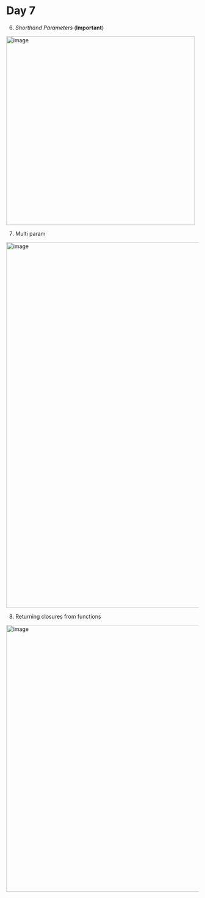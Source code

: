 # Day 7

6. *Shorthand Parameters* (**Important**)

<img width="493" alt="image" src="https://user-images.githubusercontent.com/56068905/187604338-68079844-b0b1-412c-b7d8-f75a2e2ed15d.png">

7. Multi param

<img width="955" alt="image" src="https://user-images.githubusercontent.com/56068905/187605041-ca6bc45c-1132-46ad-a3f6-bd3a78e2733c.png">

8. Returning closures from functions

<img width="697" alt="image" src="https://user-images.githubusercontent.com/56068905/187610052-34077342-5a56-40a9-b4f2-52a0806e7e12.png">
